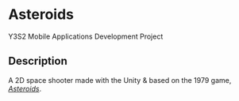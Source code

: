 # Asteroids

Y3S2 Mobile Applications Development Project

## Description

A 2D space shooter made with the Unity & based on the 1979 game, [*Asteroids*](https://en.wikipedia.org/wiki/Asteroids_(video_game)).
